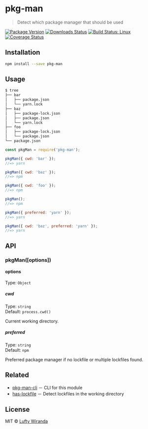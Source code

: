 # pkg-man

> Detect which package manager that should be used

[![Package Version](https://img.shields.io/npm/v/pkg-man.svg?style=flat-square)](https://www.npmjs.com/package/pkg-man)
[![Downloads Status](https://img.shields.io/npm/dm/pkg-man.svg?style=flat-square)](https://npm-stat.com/charts.html?package=pkg-man&from=2016-04-01)
[![Build Status: Linux](https://img.shields.io/travis/luftywiranda13/pkg-man/master.svg?style=flat-square)](https://travis-ci.org/luftywiranda13/pkg-man)
[![Coverage Status](https://img.shields.io/codecov/c/github/luftywiranda13/pkg-man/master.svg?style=flat-square)](https://codecov.io/gh/luftywiranda13/pkg-man)

## Installation

```sh
npm install --save pkg-man
```

## Usage

```sh
$ tree
├── bar
│   ├── package.json
│   └── yarn.lock
├── baz
│   ├── package-lock.json
│   ├── package.json
│   └── yarn.lock
├── foo
│   ├── package-lock.json
│   └── package.json
└── package.json
```

```js
const pkgMan = require('pkg-man');

pkgMan({ cwd: 'bar' });
//=> yarn

pkgMan({ cwd: 'baz' });
//=> npm

pkgMan({ cwd: 'foo' });
//=> npm

pkgMan();
//=> npm

pkgMan({ preferred: 'yarn' });
//=> yarn

pkgMan({ cwd: 'baz', preferred: 'yarn' });
//=> yarn
```

## API

### pkgMan([options])

#### options

Type: `Object`

##### cwd

Type: `string`<br />
Default: `process.cwd()`

Current working directory.

##### preferred

Type: `string`<br />
Default: `npm`

Preferred package manager if no lockfile or multiple lockfiles found.

## Related

* [pkg-man-cli](https://github.com/luftywiranda13/pkg-man-cli) － CLI for this module
* [has-lockfile](https://github.com/luftywiranda13/has-lockfile) － Detect lockfiles in the working directory

## License

MIT &copy; [Lufty Wiranda](https://www.luftywiranda.com)
